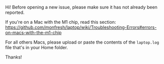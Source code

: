 Hi! Before opening a new issue, please make sure it has not already been reported.

If you're on a Mac with the M1 chip, read this section:
https://github.com/monfresh/laptop/wiki/Troubleshooting-Errors#errors-on-macs-with-the-m1-chip

For all others Macs, please upload or paste the contents of the `laptop.log` file that's in your Home folder.

Thanks!
